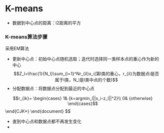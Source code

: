 # K-means

* 数据到中心点的距离：l2距离的平方

### K-means算法步骤
采用EM算法
* 更新中心点：初始中心点随机选取；迭代时选择同一类样本点的重心作为新的中心
$$Z_l=\frac{1}{N_l}\sum_{i=1}^Nr_{il}x_i(第l类的重心，r_{il}为数据点i是否属于l类，N_l是l类中点的个数)$$
* 分配数据点：将数据点分配到最近的中心点

$$r_{ik}=
\begin{cases}
1& {k=argmin_l||x_i-z_l||^2}\\
0& {otherwise}
\end{cases}$$
\end{CJK*}
\end{document}
$$
* 直到中心点和数据点都不再发生变化
* 
